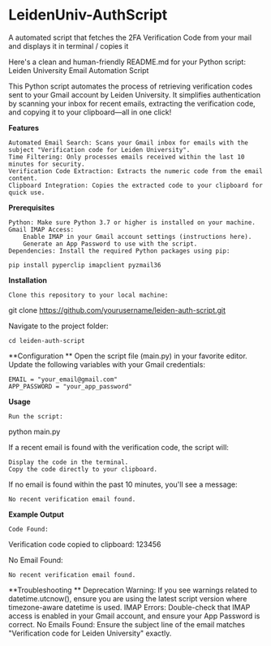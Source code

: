 # LeidenUniv-AuthScript
A automated script that fetches the 2FA Verification Code from your mail and displays it in terminal / copies it

Here's a clean and human-friendly README.md for your Python script:
Leiden University Email Automation Script

This Python script automates the process of retrieving verification codes sent to your Gmail account by Leiden University. It simplifies authentication by scanning your inbox for recent emails, extracting the verification code, and copying it to your clipboard—all in one click!

**Features**

    Automated Email Search: Scans your Gmail inbox for emails with the subject "Verification code for Leiden University".
    Time Filtering: Only processes emails received within the last 10 minutes for security.
    Verification Code Extraction: Extracts the numeric code from the email content.
    Clipboard Integration: Copies the extracted code to your clipboard for quick use.

**Prerequisites**

    Python: Make sure Python 3.7 or higher is installed on your machine.
    Gmail IMAP Access:
        Enable IMAP in your Gmail account settings (instructions here).
        Generate an App Password to use with the script.
    Dependencies: Install the required Python packages using pip:

    pip install pyperclip imapclient pyzmail36

**Installation**

    Clone this repository to your local machine:

git clone https://github.com/yourusername/leiden-auth-script.git

Navigate to the project folder:

    cd leiden-auth-script

**Configuration
**
    Open the script file (main.py) in your favorite editor.
    Update the following variables with your Gmail credentials:

    EMAIL = "your_email@gmail.com"
    APP_PASSWORD = "your_app_password"

**Usage**

    Run the script:

python main.py

If a recent email is found with the verification code, the script will:

    Display the code in the terminal.
    Copy the code directly to your clipboard.

If no email is found within the past 10 minutes, you'll see a message:

    No recent verification email found.  

**Example Output**

    Code Found:

Verification code copied to clipboard: 123456  

No Email Found:

    No recent verification email found.  

**Troubleshooting
**
    Deprecation Warning: If you see warnings related to datetime.utcnow(), ensure you are using the latest script version where timezone-aware datetime is used.
    IMAP Errors: Double-check that IMAP access is enabled in your Gmail account, and ensure your App Password is correct.
    No Emails Found: Ensure the subject line of the email matches "Verification code for Leiden University" exactly.
